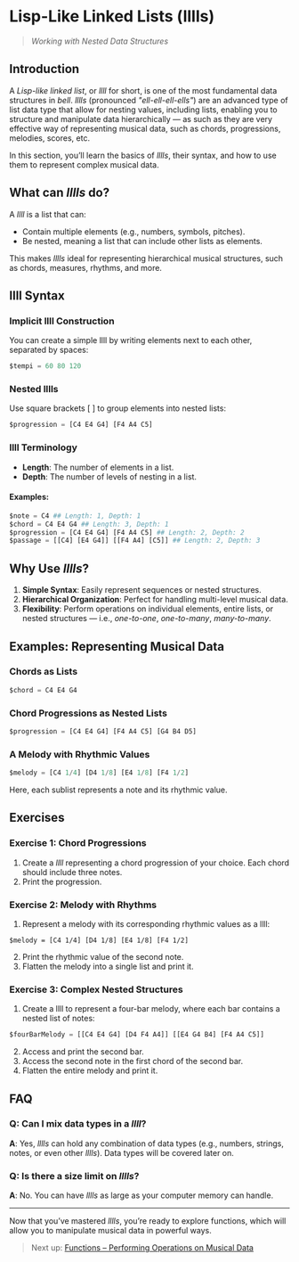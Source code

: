 # Lisp-Like Linked Lists (lllls)

> _Working with Nested Data Structures_

## Introduction

A _Lisp-like linked list_, or _llll_ for short, is one of the most fundamental data structures in _bell_. _lllls_ (pronounced _"ell-ell-ell-ells"_) are an advanced type of list data type that allow for nesting values, including lists, enabling you to structure and manipulate data hierarchically — as such as they are very effective way of representing musical data, such as chords, progressions, melodies, scores, etc.

In this section, you’ll learn the basics of _lllls_, their syntax, and how to use them to represent complex musical data.

## What can _lllls_ do?

A _llll_ is a list that can:

- Contain multiple elements (e.g., numbers, symbols, pitches).
- Be nested, meaning a list that can include other lists as elements.

This makes _lllls_ ideal for representing hierarchical musical structures, such as chords, measures, rhythms, and more.

## llll Syntax

### Implicit llll Construction

You can create a simple llll by writing elements next to each other, separated by spaces:

```py
$tempi = 60 80 120
```

### Nested lllls

Use square brackets [ ] to group elements into nested lists:

```py
$progression = [C4 E4 G4] [F4 A4 C5]
```

### llll Terminology

- **Length**: The number of elements in a list.
- **Depth**: The number of levels of nesting in a list.

#### Examples:

```py
$note = C4 ## Length: 1, Depth: 1
$chord = C4 E4 G4 ## Length: 3, Depth: 1
$progression = [C4 E4 G4] [F4 A4 C5] ## Length: 2, Depth: 2
$passage = [[C4] [E4 G4]] [[F4 A4] [C5]] ## Length: 2, Depth: 3
```

## Why Use _lllls_?

1. **Simple Syntax**: Easily represent sequences or nested structures.
2. **Hierarchical Organization**: Perfect for handling multi-level musical data.
3. **Flexibility**: Perform operations on individual elements, entire lists, or nested structures — i.e., _one-to-one_, _one-to-many_, _many-to-many_.

## Examples: Representing Musical Data

### Chords as Lists

```py
$chord = C4 E4 G4
```

### Chord Progressions as Nested Lists

```py
$progression = [C4 E4 G4] [F4 A4 C5] [G4 B4 D5]
```

### A Melody with Rhythmic Values

```py
$melody = [C4 1/4] [D4 1/8] [E4 1/8] [F4 1/2]
```

Here, each sublist represents a note and its rhythmic value.

## Exercises

### Exercise 1: Chord Progressions

1. Create a _llll_ representing a chord progression of your choice. Each chord should include three notes.
2. Print the progression.

### Exercise 2: Melody with Rhythms

1. Represent a melody with its corresponding rhythmic values as a llll:

```
$melody = [C4 1/4] [D4 1/8] [E4 1/8] [F4 1/2]
```

2. Print the rhythmic value of the second note.
3. Flatten the melody into a single list and print it.

### Exercise 3: Complex Nested Structures

1. Create a llll to represent a four-bar melody, where each bar contains a nested list of notes:

```py
$fourBarMelody = [[C4 E4 G4] [D4 F4 A4]] [[E4 G4 B4] [F4 A4 C5]]
```

2. Access and print the second bar.
3. Access the second note in the first chord of the second bar.
4. Flatten the entire melody and print it.

## FAQ

### Q: Can I mix data types in a _llll_?

**A**: Yes, _lllls_ can hold any combination of data types (e.g., numbers, strings, notes, or even other _lllls_). Data types will be covered later on.

### Q: Is there a size limit on _lllls_?

**A**: No. You can have _lllls_ as large as your computer memory can handle.

---

Now that you’ve mastered _lllls_, you’re ready to explore functions, which will allow you to manipulate musical data in powerful ways.

> Next up: [Functions – Performing Operations on Musical Data](06_functions.md)
